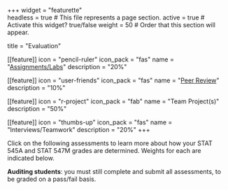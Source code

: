 +++
widget = "featurette"  
headless = true  # This file represents a page section.
active = true  # Activate this widget? true/false
weight = 50  # Order that this section will appear.

title = "Evaluation"

[[feature]]
  icon = "pencil-ruler"
  icon_pack = "fas"
  name = "<a href='/evaluation/assignments'>Assignments/Labs</a>"
  description = "20%"
  
[[feature]]
  icon = "user-friends"
  icon_pack = "fas"
  name = "<a href='/evaluation/peer-review'>Peer Review</a>"
  description = "10%"  
 
[[feature]]
  icon = "r-project"
  icon_pack = "fab"
  name = "Team Project(s)"
  description = "50%" 
  
[[feature]]
  icon = "thumbs-up"
  icon_pack = "fas"
  name = "Interviews/Teamwork"
  description = "20%"
+++

Click on the following assessments to learn more about how your STAT 545A and STAT 547M grades are determined. Weights for each are indicated below.

__Auditing students__: you must still complete and submit all assessments, to be graded on a pass/fail basis. 
